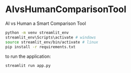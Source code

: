 # AIvsHumanComparisonTool
AI vs Human a Smart Comparison Tool

```bash
python -m venv streamlit_env
streamlit_env\Scripts\activate # windows
source streamlit_env/bin/activate # linux
pip install -r requirements.txt
```

to run the application:

```bash
streamlit run app.py
```